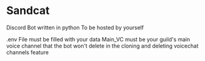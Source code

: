 # Sandcat
Discord Bot written in python
To be hosted by yourself

.env File must be filled with your data
Main_VC must be your guild's main voice channel that the bot won't delete in the cloning and deleting voicechat channels feature

